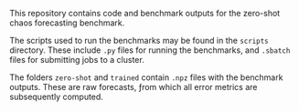 This repository contains code and benchmark outputs for the zero-shot chaos forecasting benchmark.

The scripts used to run the benchmarks may be found in the `scripts` directory. These include `.py` files for running the benchmarks, and `.sbatch` files for submitting jobs to a cluster.

The folders `zero-shot` and `trained` contain `.npz` files with the benchmark outputs. These are raw forecasts, ƒrom which all error metrics are subsequently computed.

